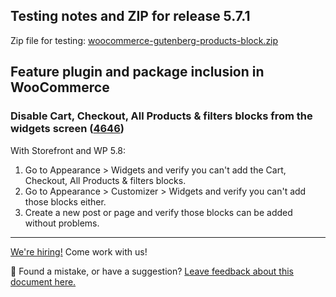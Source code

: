 ## Testing notes and ZIP for release 5.7.1

Zip file for testing: [woocommerce-gutenberg-products-block.zip](https://github.com/woocommerce/woocommerce-gutenberg-products-block/files/7074986/woocommerce-gutenberg-products-block.zip)

## Feature plugin and package inclusion in WooCommerce

### Disable Cart, Checkout, All Products & filters blocks from the widgets screen ([4646](https://github.com/woocommerce/woocommerce-gutenberg-products-block/pull/4646))

With Storefront and WP 5.8:

1. Go to Appearance > Widgets and verify you can't add the Cart, Checkout, All Products & filters blocks.
2. Go to Appearance > Customizer > Widgets and verify you can't add those blocks either.
3. Create a new post or page and verify those blocks can be added without problems.

<!-- FEEDBACK -->

---

[We're hiring!](https://woocommerce.com/careers/) Come work with us!

🐞 Found a mistake, or have a suggestion? [Leave feedback about this document here.](https://github.com/woocommerce/woocommerce-gutenberg-products-block/issues/new?assignees=&labels=type%3A+documentation&template=--doc-feedback.md&title=Feedback%20on%20./docs/testing/releases/571.md)

<!-- /FEEDBACK -->
